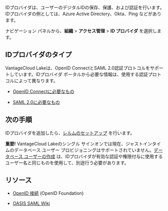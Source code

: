 IDプロバイダは、ユーザーのデジタルIDの保存、保護、および認証を行います。IDプロバイダの例としては、Azure Active Directory、Okta、Ping などがあります。

ナビゲーション パネルから、**組織** \> **アクセス管理** \> **ID プロバイダ** を選択します。

IDプロバイダのタイプ
--------------------

VantageCloud Lakeは、OpenID ConnectとSAML 2.0認証プロトコルをサポートしています。IDプロバイダ ポータルから必要な情報は、使用する認証プロトコルによって異なります。

-   [OpenID Connectに必要なもの](lfb1680194800865.md)

-   [SAML 2.0に必要なもの](dhs1680194823192.md)

次の手順
--------

IDプロバイダを追加したら、[レルムのセットアップ](ruf1680184116601.md) を行います。

**重要!** VantageCloud Lakeのシングル サインオンでは現在、ジャストインタイムのデータベース ユーザー プロビジョニングはサポートされていません。[データベース ユーザーの作成](wxe1659392685092.md) は、IDプロバイダが有効な認証や権限付与に使用するユーザー名と同じものを使用して、別途行う必要があります。

リソース
--------

-   [OpenID 接続](https://openid.net/connect/) (OpenID Foundation)

-   [OASIS SAML Wiki](https://wiki.oasis-open.org/security/FrontPage)

